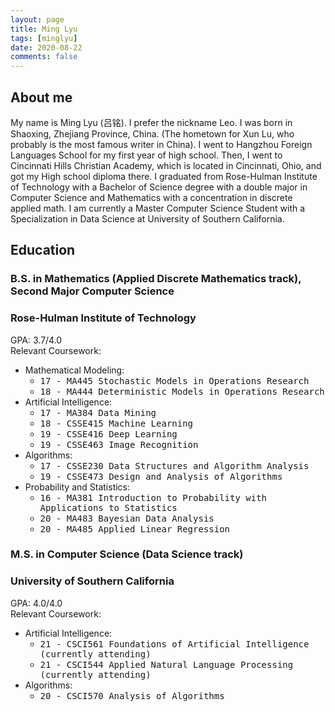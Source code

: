 ```yaml
---
layout: page
title: Ming Lyu
tags: [minglyu]
date: 2020-08-22
comments: false
---
```


## About me
My name is Ming Lyu (吕铭). I prefer the nickname Leo. I was born in Shaoxing, Zhejiang Province, China. (The hometown for Xun Lu, who probably is the most famous writer in China). I went to Hangzhou Foreign Languages School for my first year of high school. Then, I went to Cincinnati Hills Christian Academy, which is located in Cincinnati, Ohio, and got my High school diploma there. I graduated from Rose-Hulman Institute of Technology with a Bachelor of Science degree with a double major in Computer Science and Mathematics with a concentration in discrete applied math. I am currently a Master Computer Science Student with a Specialization in Data Science at University of Southern California.

## Education
### B.S. in Mathematics (Applied Discrete Mathematics track), Second Major Computer Science
### Rose-Hulman Institute of Technology
GPA: 3.7/4.0 <br/>
Relevant Coursework:
* Mathematical Modeling:
  * <kbd>17 - MA445 Stochastic Models in Operations Research </kbd>
  * <kbd>18 - MA444 Deterministic Models in Operations Research </kbd>
* Artificial Intelligence:  
  * <kbd>17 - MA384 Data Mining </kbd>
  * <kbd>18 - CSSE415 Machine Learning</kbd>
  * <kbd>19 - CSSE416 Deep Learning</kbd>
  * <kbd>19 - CSSE463 Image Recognition</kbd>
* Algorithms:
  * <kbd>17 - CSSE230 Data Structures and Algorithm Analysis</kbd>
  * <kbd>19 - CSSE473 Design and Analysis of Algorithms</kbd>
* Probability and Statistics:
  * <kbd>16 - MA381 Introduction to Probability with Applications to Statistics</kbd>
  * <kbd>20 - MA483 Bayesian Data Analysis</kbd>
  * <kbd>20 - MA485 Applied Linear Regression</kbd>
  
### M.S. in Computer Science (Data Science track)
### University of Southern California
GPA:  4.0/4.0 <br/>
Relevant Coursework:
* Artificial Intelligence:  
  * <kbd>21 - CSCI561 Foundations of Artificial Intelligence (currently attending) </kbd>
  * <kbd>21 - CSCI544 Applied Natural Language Processing (currently attending) </kbd>
* Algorithms:
  * <kbd>20 - CSCI570 Analysis of Algorithms </kbd>
